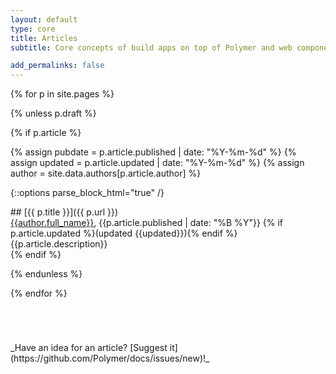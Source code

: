 ```yaml
---
layout: default
type: core
title: Articles
subtitle: Core concepts of build apps on top of Polymer and web components

add_permalinks: false
---
```


{% for p in site.pages %}

{% unless p.draft %}

{% if p.article %}

{% assign pubdate = p.article.published | date: "%Y-%m-%d" %}
{% assign updated = p.article.updated | date: "%Y-%m-%d" %}
{% assign author = site.data.authors[p.article.author] %}

{::options parse_block_html="true" /}
<div class="article">
## [{{ p.title }}]({{ p.url }})

<!-- <span class="tags">
{% for tag in p.tags %}<span>{{ tag }}</span>{% endfor %}
</span> -->

<div class="byline"><a href="https://plus.google.com/{{author.gplus}}" target="blank_">{{author.full_name}}</a>, <time pubdate datetime="{{pubdate}}">{{p.article.published | date: "%B %Y"}}</time>
{% if p.article.updated %}(updated <time datetime="{{updated}}">{{updated}}</time>){% endif %}
</div>

<summary>{{p.article.description}}</summary>

</div>
{% endif %}

{% endunless %}

{% endfor %}

<div style="margin-top:5em;">
_Have an idea for an article? [Suggest it](https://github.com/Polymer/docs/issues/new)!_
</div>
